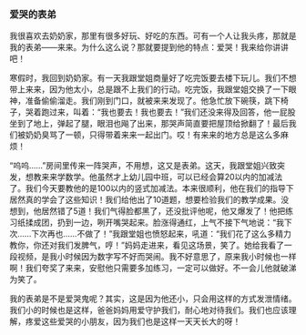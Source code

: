 ### 爱哭的表弟

我很喜欢去奶奶家，那里有很多好玩、好吃的东西。可有一个人让我头疼，那就是我的表弟——来来。为什么这么说？那就要提到他的特点：爱哭！我来给你讲讲吧！

寒假时，我回到奶奶家。有一天我跟堂姐商量好了吃完饭要去楼下玩儿。我们不想带上来来，因为他太小，总是跟不上我们的行动。吃完饭，我跟堂姐交换了一下眼神，准备偷偷溜走。我们刚到门口，就被来来发现了。他急忙放下碗筷，跳下椅子，哭着跑过来，叫着：“我也要去！我也要去！”我们还没来得及回答，他一屁股坐到了地上，弹起了腿，眼泪也飚了出来，那哭声简直要把屋顶给掀翻了！最后我们被奶奶臭骂了一顿，只得带着来来一起出门。哎！有来来的地方总是这么多麻烦！

“呜呜......”房间里传来一阵哭声，不用想，这又是表弟。这天，我跟堂姐兴致突发，想教来来学数学。他虽然才上幼儿园中班，可以已经会算20以内的加减法了。我们今天要教他的是100以内的竖式加减法。本来很顺利，他在我们的指导下居然真的学会了这些知识！我们给他出了10道题，想要检验我们的教学成果。没想到，他居然错了5道！我们气得脸都黑了，还没批评他呢，他又爆发了！他把练习纸揉成团，扔到一边，咧开嘴哭起来。脸涨得通红，上气不接下气地说：“我下次......下次再也......不做了！”我跟堂姐也愤怒起来，吼道：“我们花了这么多精力教你，你还对我们发脾气，哼！”妈妈走进来，看见这场景，笑了。她给我看了一段视频，是我小时候因为数字写不好而哭闹。我不好意思了，原来我小时候也一样啊！我们夸奖了来来，安慰他只需要多加练习，一定可以做好。不一会儿他就破涕为笑了。

我的表弟是不是爱哭鬼呢？其实，这是因为他还小，只会用这样的方式发泄情绪。我们小的时候也是这样，爸爸妈妈用爱守护我们，耐心地对待我们。我们也应该理解，疼爱这些爱哭的小朋友，因为我们也是这样一天天长大的呀！